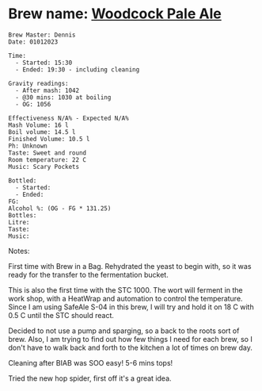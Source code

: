 # Brew name: [Woodcock Pale Ale](../brews/woodcock_pale_ale.md)
```
Brew Master: Dennis
Date: 01012023

Time:
  - Started: 15:30
  - Ended: 19:30 - including cleaning

Gravity readings:
  - After mash: 1042
  - @30 mins: 1030 at boiling
  - OG: 1056

Effectiveness N/A% - Expected N/A%
Mash Volume: 16 l
Boil volume: 14.5 l
Finished Volume: 10.5 l
Ph: Unknown
Taste: Sweet and round
Room temperature: 22 C
Music: Scary Pockets
```

```
Bottled: 
  - Started:
  - Ended: 
FG: 
Alcohol %: (OG - FG * 131.25)
Bottles: 
Litre:
Taste: 
Music:
```

Notes:

First time with Brew in a Bag. Rehydrated the yeast to begin with, so it was ready for the transfer to the fermentation bucket.

This is also the first time with the STC 1000. The wort will ferment in the work shop, with a HeatWrap and automation to control the temperature. Since I am using SafeAle S-04 in this brew, I will try and hold it on 18 C with 0.5 C until the STC should react.

Decided to not use a pump and sparging, so a back to the roots sort of brew. Also, I am trying to find out how few things I need for each brew, so I don't have to walk back and forth to the kitchen a lot of times on brew day.

Cleaning after BIAB was SOO easy! 5-6 mins tops!

Tried the new hop spider, first off it's a great idea.
